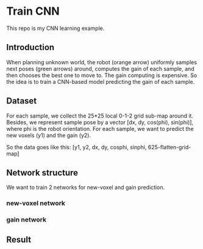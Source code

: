 # Train CNN

This repo is my CNN learning example.

## Introduction

When planning unknown world, the robot (orange arrow) uniformly samples next poses (green arrows) around, computes the gain of each sample, and then chooses the best one to move to. The gain computing is expensive. So the idea is to train a CNN-based model predicting the gain of each sample.

## Dataset
For each sample, we collect the 25*25 local 0-1-2 grid sub-map around it. Besides, we represent sample pose by a vector [dx, dy, cos(phi), sin(phi)], where phi is the robot orientation. For each sample, we want to predict the new voxels (y1) and the gain (y2).

So the data goes like this: [y1, y2, dx, dy, cosphi, sinphi, 625-flatten-grid-map]
 
## Network structure

We want to train 2 networks for new-voxel and gain prediction.

### new-voxel network

### gain network

## Result


